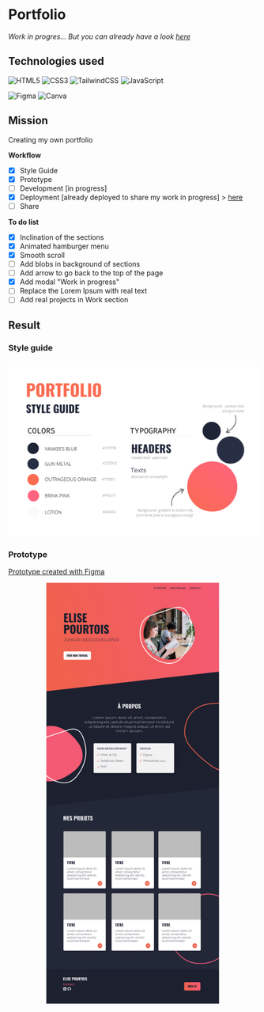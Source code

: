 # Portfolio

_Work in progres... But you can already have a look [here](https://eliseprts.github.io/portfolio/)_

## Technologies used

![HTML5](https://img.shields.io/badge/html5-%23E34F26.svg?style=for-the-badge&logo=html5&logoColor=white)
![CSS3](https://img.shields.io/badge/css3-%231572B6.svg?style=for-the-badge&logo=css3&logoColor=white)
![TailwindCSS](https://img.shields.io/badge/tailwindcss-%2338B2AC.svg?style=for-the-badge&logo=tailwind-css&logoColor=white)
![JavaScript](https://img.shields.io/badge/javascript-%23323330.svg?style=for-the-badge&logo=javascript&logoColor=%23F7DF1E)

![Figma](https://img.shields.io/badge/figma-%23F24E1E.svg?style=for-the-badge&logo=figma&logoColor=white)
![Canva](https://img.shields.io/badge/Canva-%2300C4CC.svg?style=for-the-badge&logo=Canva&logoColor=white)

## Mission

Creating my own portfolio

**Workflow**
- [x] Style Guide
- [x] Prototype
- [ ] Development [in progress]
- [x] Deployment [already deployed to share my work in progress] > [here](https://eliseprts.github.io/portfolio/)
- [ ] Share

**To do list**
- [x] Inclination of the sections
- [x] Animated hamburger menu
- [x] Smooth scroll
- [ ] Add blobs in background of sections
- [ ] Add arrow to go back to the top of the page
- [x] Add modal "Work in progress"
- [ ] Replace the Lorem Ipsum with real text
- [ ] Add real projects in Work section

## Result

### Style guide

<p align="center">
  <img src="./assets/style_guide.png" style="width:700px">
</p>

### Prototype

[Prototype created with Figma](https://www.figma.com/file/C2Xr0J2ekygGK9yaLaLiL7/Portfolio?node-id=0%3A1)

<p align="center" style="font-weight:bold">
  <img src="./assets/mockup.png" style="width:350px">
</p>

